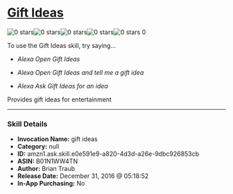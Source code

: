 # [Gift Ideas](http://alexa.amazon.com/#skills/amzn1.ask.skill.e0e591e9-a820-4d3d-a26e-9dbc926853cb)
![0 stars](../../images/ic_star_border_black_18dp_1x.png)![0 stars](../../images/ic_star_border_black_18dp_1x.png)![0 stars](../../images/ic_star_border_black_18dp_1x.png)![0 stars](../../images/ic_star_border_black_18dp_1x.png)![0 stars](../../images/ic_star_border_black_18dp_1x.png) 0

To use the Gift Ideas skill, try saying...

* *Alexa Open Gift Ideas*

* *Alexa Open Gift Ideas and tell me a gift idea*

* *Alexa Ask Gift Ideas for an idea*

Provides gift ideas for entertainment

***

### Skill Details

* **Invocation Name:** gift ideas
* **Category:** null
* **ID:** amzn1.ask.skill.e0e591e9-a820-4d3d-a26e-9dbc926853cb
* **ASIN:** B01N1WW4TN
* **Author:** Brian Traub
* **Release Date:** December 31, 2016 @ 05:18:52
* **In-App Purchasing:** No

